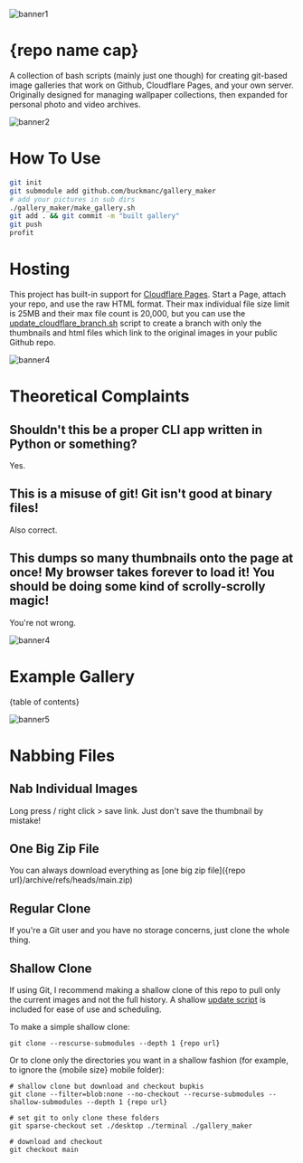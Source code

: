 <!--
make sure you're editing the template, doofus
-->

![banner1](.internals/banners/banner1.png)

# {repo name cap}

A collection of bash scripts (mainly just one though) for creating git-based image galleries that work on Github, Cloudflare Pages, and your own server. Originally designed for managing wallpaper collections, then expanded for personal photo and video archives.

![banner2](.internals/banners/banner2.png)

# How To Use

```bash
git init
git submodule add github.com/buckmanc/gallery_maker
# add your pictures in sub dirs
./gallery_maker/make_gallery.sh
git add . && git commit -m "built gallery"
git push
profit
```

# Hosting

This project has built-in support for [Cloudflare Pages](https://pages.cloudflare.com/). Start a Page, attach your repo, and use the raw HTML format. Their max individual file size limit is 25MB and their max file count is 20,000, but you can use the [update_cloudflare_branch.sh](/repo_scripts/update_cloudflare_branch.sh) script to create a branch with only the thumbnails and html files which link to the original images in your public Github repo.

![banner4](.internals/banners/banner4.png)

# Theoretical Complaints

## Shouldn't this be a proper CLI app written in Python or something?

Yes.

## This is a misuse of git! Git isn't good at binary files!

Also correct.

## This dumps so many thumbnails onto the page at once! My browser takes forever to load it! You should be doing some kind of scrolly-scrolly magic!

You're not wrong.

![banner4](.internals/banners/banner4.png)

# Example Gallery
{table of contents}

![banner5](.internals/banners/banner5.png)

# Nabbing Files

## Nab Individual Images

Long press / right click > save link. Just don't save the thumbnail by mistake!

## One Big Zip File

You can always download everything as [one big zip file]({repo url}/archive/refs/heads/main.zip)

## Regular Clone

If you're a Git user and you have no storage concerns, just clone the whole thing.

## Shallow Clone

If using Git, I recommend making a shallow clone of this repo to pull only the current images and not the full history. A shallow [update script](update.sh) is included for ease of use and scheduling.

To make a simple shallow clone:
```shell
git clone --rescurse-submodules --depth 1 {repo url}
```

Or to clone only the directories you want in a shallow fashion (for example, to ignore the {mobile size} mobile folder):
```shell
# shallow clone but download and checkout bupkis
git clone --filter=blob:none --no-checkout --recurse-submodules --shallow-submodules --depth 1 {repo url}

# set git to only clone these folders
git sparse-checkout set ./desktop ./terminal ./gallery_maker

# download and checkout
git checkout main

```


